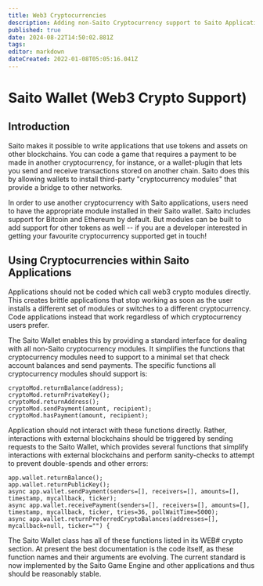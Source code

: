 ```yaml
---
title: Web3 Cryptocurrencies
description: Adding non-Saito Cryptocurrency support to Saito Applications
published: true
date: 2024-08-22T14:50:02.881Z
tags: 
editor: markdown
dateCreated: 2022-01-08T05:05:16.041Z
---
```


# Saito Wallet (Web3 Crypto Support)

## Introduction

Saito makes it possible to write applications that use tokens and assets on other blockchains. You can code a game that requires a payment to be made in another cryptocurrency, for instance, or a wallet-plugin that lets you send and receive transactions stored on another chain. Saito does this by allowing wallets to install third-party "cryptocurrency modules" that provide a bridge to other networks.

In order to use another cryptocurrency with Saito applications, users need to have the appropriate module installed in their Saito wallet. Saito includes support for Bitcoin and Ethereum by default. But modules can be built to add support for other tokens as well -- if you are a developer interested in getting your favourite cryptocurrency supported get in touch!

## Using Cryptocurrencies within Saito Applications

Applications should not be coded which call web3 crypto modules directly. This creates brittle applications that stop working as soon as the user installs a different set of modules or switches to a different cryptocurrency. Code applications instead that work regardless of which cryptocurrency users prefer.

The Saito Wallet enables this by providing a standard interface for dealing with all non-Saito cryptocurrency modules. It simplifies the functions that cryptocurrency modules need to support to a minimal set that check account balances and send payments. The specific functions all cryptocurrency modules should support is:

```
cryptoMod.returnBalance(address);
cryptoMod.returnPrivateKey();
cryptoMod.returnAddress();
cryptoMod.sendPayment(amount, recipient);
cryptoMod.hasPayment(amount, recipient);
```

Application should not interact with these functions directly. Rather, interactions with external blockchains should be triggered by sending requests to the Saito Wallet, which provides several functions that simplify interactions with external blockchains and perform sanity-checks to attempt to prevent double-spends and other errors:

```
app.wallet.returnBalance();
app.wallet.returnPublicKey();
async app.wallet.sendPayment(senders=[], receivers=[], amounts=[], timestamp, mycallback, ticker);
async app.wallet.receivePayment(senders=[], receivers=[], amounts=[], timestamp, mycallback, ticker, tries=36, pollWaitTime=5000);
async app.wallet.returnPreferredCryptoBalances(addresses=[], mycallback=null, ticker="") {
```

The Saito Wallet class has all of these functions listed in its WEB# crypto section. At present the best documentation is the code itself, as these function names and their arguments are evolving. The current standard is now implemented by the Saito Game Engine and other applications and thus should be reasonably stable.
